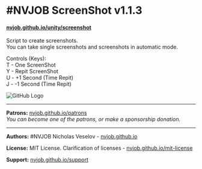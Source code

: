 # #NVJOB ScreenShot v1.1.3
#### [nvjob.github.io/unity/screenshot](https://nvjob.github.io/unity/screenshot)

Script to create screenshots.<br>
You can take single screenshots and screenshots in automatic mode.

Controls (Keys):<br>
T - One ScreenShot <br>
Y - Repit ScreenShot <br>
U - +1 Second (Time Repit)<br>
J - -1 Second (Time Repit)<br>

![GitHub Logo](https://nvjob.github.io/repo/unity%20assets/nvjob%20screenshot/pic/1.png)

-------------------------------------------------------------------

**Patrons:** [nvjob.github.io/patrons](https://nvjob.github.io/patrons)<br>
*You can become one of the patrons, or make a sponsorship donation.*

-------------------------------------------------------------------

**Authors:** #NVJOB Nicholas Veselov - [nvjob.github.io](https://nvjob.github.io)

**License:** MIT License. Clarification of licenses - [nvjob.github.io/mit-license](https://nvjob.github.io/mit-license)

**Support:** [nvjob.github.io/support](https://nvjob.github.io/support)
